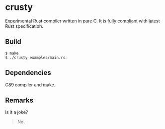 # crusty
Experimental Rust compiler written in pure C. It is fully compliant with latest
Rust specification.

## Build

```console
$ make
$ ./crusty examples/main.rs
```

## Dependencies
C89 compiler and make.

## Remarks

Is it a joke?
> No.
